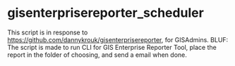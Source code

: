 # gisenterprisereporter_scheduler
This script is in response to https://github.com/dannykrouk/gisenterprisereporter, for GISAdmins. BLUF: The script is made to run CLI for GIS Enterprise Reporter Tool, place the report in the folder of choosing, and send a email when done. 
